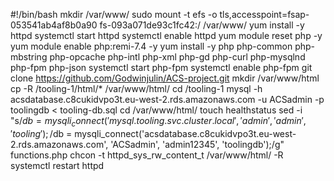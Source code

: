 #!/bin/bash
mkdir /var/www/
sudo mount -t efs -o tls,accesspoint=fsap-053541ab4af8b0a90 fs-093a071de93c1fc42:/ /var/www/
yum install -y httpd 
systemctl start httpd
systemctl enable httpd
yum module reset php -y
yum module enable php:remi-7.4 -y
yum install -y php php-common php-mbstring php-opcache php-intl php-xml php-gd php-curl php-mysqlnd php-fpm php-json
systemctl start php-fpm
systemctl enable php-fpm
git clone https://github.com/Godwinjulin/ACS-project.git
mkdir /var/www/html
cp -R /tooling-1/html/*  /var/www/html/
cd /tooling-1
mysql -h acsdatabase.c8cukidvpo3t.eu-west-2.rds.amazonaws.com -u ACSadmin -p toolingdb < tooling-db.sql
cd /var/www/html/
touch healthstatus
sed -i "s/$db = mysqli_connect('mysql.tooling.svc.cluster.local', 'admin', 'admin', 'tooling');/$db = mysqli_connect('acsdatabase.c8cukidvpo3t.eu-west-2.rds.amazonaws.com', 'ACSadmin', 'admin12345', 'toolingdb');/g" functions.php
chcon -t httpd_sys_rw_content_t /var/www/html/ -R
systemctl restart httpd







